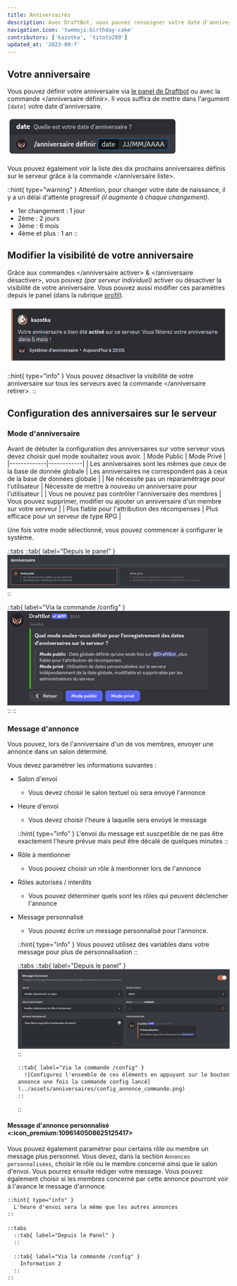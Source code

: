 ```yaml
---
title: Anniversaires
description: Avec DraftBot, vous pouvez renseigner votre date d'anniversaire et être informé des prochains à venir !
navigation.icon: 'twemoji:birthday-cake'
contributors: ['kazotka', 'titoto289']
updated_at: '2023-09-7'
---
```


## Votre anniversaire

Vous pouvez définir votre anniversaire via [le panel de Draftbot](/dashboard/user/profil) ou avec la commande \</anniversaire définir>. Il vous suffira de mettre dans l'argument `[date]` votre date d'anniversaire.

![Exemple de commande d'anniversaire](../assets/birthday/command_review.png)

Vous pouvez également voir la liste des dix prochains anniversaires définis sur le serveur grâce à la commande \</anniversaire liste>.

::hint{ type="warning" }
  Attention, pour changer votre date de naissance, il y a un délai d'attente progressif *(il augmente à chaque changement)*.

  - 1er changement : 1 jour
  - 2ème : 2 jours
  - 3ème : 6 mois
  - 4ème et plus : 1 an
::

## Modifier la visibilité de votre anniversaire

Grâce aux commandes \</anniversaire activer> & \</anniversaire désactiver>, vous pouvez *(par serveur individuel)* activer ou désactiver la visibilité de votre anniversaire. Vous pouvez aussi modifier ces paramètres depuis le panel  (dans la rubrique [profil](/dashboard/user/profil)).

![Message de confirmation de la commande /anniversaire activer](../assets/birthday/birthday_enable.png)

::hint{ type="info" }
  Vous pouvez désactiver la visibilité de votre anniversaire sur tous les serveurs avec la commande \</anniversaire retirer>.
::

## Configuration des anniversaires sur le serveur


### Mode d'anniversaire
Avant de débuter la configuration des anniversaires sur votre serveur vous devez choisir quel mode souhaitez vous avoir.
| Mode Public | Mode Privé |
|-------------|------------|
| Les anniversaires sont les mêmes que ceux de la base de donnée globale | Les anniversaires ne correspondent pas à ceux de la base de données globale |
| Ne nécessite pas un reparamétrage pour l'utilisateur | Nécessite de mettre à nouveau un anniversaire pour l'utilisateur |
| Vous ne pouvez pas contrôler l'anniversaire des membres | Vous pouvez supprimer, modifier ou ajouter un anniversaire d'un membre sur votre serveur |
| Plus fiable pour l'attribution des récompenses | Plus efficace pour un serveur de type RPG |

Une fois votre mode sélectionné, vous pouvez commencer à configurer le système.

::tabs
  ::tab{ label="Depuis le panel" }
    ![Vous pouvez choisir le mode en haut de la page anniversaire du panel](../assets/anniversaires/config_mode_panel.png)
  ::

  ::tab{ label="Via la commande /config" }
    ![Vous pouvez choisir le mode en appuyant sur le bouton "mode des dates d'anniversaire" puis choisir le mode](../assets/anniversaires/config_mode_commande.png)
  ::
::

### Message d'annonce

Vous pouvez, lors de l'anniversaire d'un de vos membres, envoyer une annonce dans un salon déterminé.

Vous devez paramétrer les informations suivantes :
- Salon d'envoi
    - Vous devez choisir le salon textuel où sera envoyé l'annonce
- Heure d'envoi
    - Vous devez choisir l'heure à laquelle sera envoyé le message

    ::hint{ type="info" }
      L'envoi du message est suscpetible de ne pas être exactement l'heure prévue mais peut être décalé de quelques minutes
    ::
- Rôle à mentionner
    - Vous pouvez choisir un rôle à mentionner lors de l'annonce
- Rôles autorisés / interdits
    - Vous pouvez déterminer quels sont les rôles qui peuvent déclencher l'annonce
- Message personnalisé
    - Vous pouvez écrire un  message personnalisé pour l'annonce.

    ::hint{ type="info" }
      Vous pouvez utilisez des variables dans votre message pour plus de personnalisation
    ::

    ::tabs
      ::tab{ label="Depuis le panel" }
        ![Configurez l'ensemble de ces éléments sur le panel en activant le message d'annonce](../assets/anniversaires/config_annonce_panel.png)
      ::

      ::tab{ label="Via la commande /config" }
        ![Configurez l'ensemble de ces éléments en appuyant sur le bouton annonce une fois la commande config lancé](../assets/anniversaires/config_annonce_commande.png)
      ::
    ::


#### Message d'annonce personnalisé <:icon_premium:1096140508625125417>
Vous pouvez également paramétrer pour certains rôle ou membre un message plus personnel.
Vous devez, dans la section `Annonces personnalisées`, choisir le rôle ou le membre concerné ainsi que le salon d'envoi. Vous pourrez ensuite rédiger votre message. Vous pouvez également choisir si les membres concerné par cette annonce pourront voir à l'avance le message d'annonce.

    ::hint{ type="info" }
      L'heure d'envoi sera la même que les autres annonces
    ::

    ::tabs
      ::tab{ label="Depuis le Panel" }
      ::

      ::tab{ label="Via la commande /config" }
        Information 2
      ::
    ::
